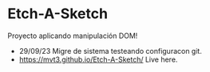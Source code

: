 # Etch-A-Sketch
Proyecto aplicando manipulación DOM!

* 29/09/23 Migre de sistema testeando configuracon git.
* https://mvt3.github.io/Etch-A-Sketch/ Live here.
